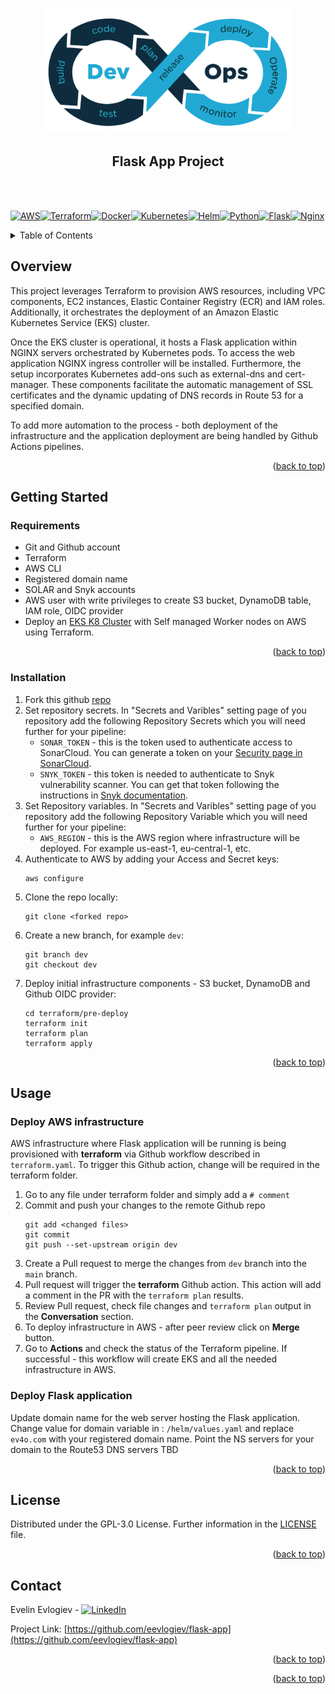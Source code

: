<a name="readme-top"></a>

<!-- PROJECT LOGO -->
<br />
<div align="center">
  <a href="https://github.com/eevlogiev/flask-app">
    <img src="app/static/devops.png" alt="Logo" width="400" height="200">
  </a>
<h2 align="center">Flask App Project</h2>
</div>
      <br />
      <br />
      
[![AWS][AWS]][AWS-url][![Terraform][Terraform]][Terraform-url][![Docker][Docker]][Docker-url][![Kubernetes][Kubernetes]][Kubernetes-url][![Helm][Helm]][Helm-url][![Python][Python]][Python-url][![Flask][Flask]][Flask-url][![Nginx][Nginx]][Nginx-url]

<!-- TABLE OF CONTENTS -->
<details>
  <summary>Table of Contents</summary>
  <ol>
    <li>
      <a href="#about-the-project">Overview</a>
      <ul>
        <li><a href="#tools-and-technologies-used">Tools Used</a></li>
      </ul>
    </li>
    <li>
      <a href="#getting-started">Getting Started</a>
      <ul>
        <li><a href="#requirements">Requirements</a></li>
        <li><a href="#installation">Installation</a></li>
      </ul>
    </li>
    <li><a href="#usage">Usage</a></li>
      <ul>
        <li><a href="#requirements">Deploy AWS infrastructure</a></li>
        <li><a href="#installation">Deploy Flask application</a></li>
      </ul>
    <li><a href="#contact">Contact</a></li>
    <li><a href="#acknowledgments">Acknowledgments</a></li>
  </ol>
</details>



<!-- ABOUT THE PROJECT -->
## Overview

This project leverages Terraform to provision AWS resources, including VPC components, EC2 instances, Elastic Container Registry (ECR) and IAM roles. Additionally, it orchestrates the deployment of an Amazon Elastic Kubernetes Service (EKS) cluster.

Once the EKS cluster is operational, it hosts a Flask application within NGINX servers orchestrated by Kubernetes pods. To access the web application NGINX ingress controller will be installed. Furthermore, the setup incorporates Kubernetes add-ons such as external-dns and cert-manager. These components facilitate the automatic management of SSL certificates and the dynamic updating of DNS records in Route 53 for a specified domain. 

To add more automation to the process - both deployment of the infrastructure and the application deployment are being handled by Github Actions pipelines.

<p align="right">(<a href="#readme-top">back to top</a>)</p>

<!-- GETTING STARTED -->
## Getting Started

### Requirements

* Git and Github account
* Terraform
* AWS CLI
* Registered domain name
* SOLAR and Snyk accounts
* AWS user with write privileges to create S3 bucket, DynamoDB table, IAM role, OIDC provider
* Deploy an [EKS K8 Cluster](https://github.com/eevlogiev/telerik-flask-project) with Self managed Worker nodes on AWS using Terraform.


<p align="right">(<a href="#readme-top">back to top</a>)</p>


### Installation

1. Fork this github [repo](https://github.com/eevlogiev/telerik-flask-project)
2. Set repository secrets.
   In "Secrets and Varibles" setting page of you repository add the following Repository Secrets which you will need further for your pipeline:
   - `SONAR_TOKEN` - this is the token used to authenticate access to SonarCloud. You can generate a token on your [Security page in SonarCloud](https://sonarcloud.io/account/security/). 
   - `SNYK_TOKEN` - this token is needed to authenticate to Snyk vulnerability scanner. You can get that token following the instructions in [Snyk documentation](https://docs.snyk.io/integrate-with-snyk/git-repositories-scms-integrations-with-snyk/snyk-github-integration).
3. Set Repository variables.
   In "Secrets and Varibles" setting page of you repository add the following Repository Variable which you will need further for your pipeline:
   - `AWS_REGION` - this is the AWS region where infrastructure will be deployed. For example us-east-1, eu-central-1, etc.
4. Authenticate to AWS by adding your Access and Secret keys:
   ```
   aws configure
   ```
5. Clone the repo locally:
   ```
   git clone <forked repo>
   ```
6. Create a new branch, for example `dev`:
   ```
   git branch dev
   git checkout dev
   ```
7. Deploy initial infrastructure components - S3 bucket, DynamoDB and Github OIDC provider:
   ```
   cd terraform/pre-deploy
   terraform init
   terraform plan
   terraform apply
   ```

<p align="right">(<a href="#readme-top">back to top</a>)</p>


<!-- USAGE EXAMPLES -->
## Usage

### Deploy AWS infrastructure
AWS infrastructure where Flask application will be running is being provisioned with **terraform** via Github workflow described in `terraform.yaml`. 
To trigger this Github action, change will be required in the terraform folder. 
1. Go to any file under terraform folder and simply add a `# comment`
2. Commit and push your changes to the remote Github repo
   ```
   git add <changed files>
   git commit
   git push --set-upstream origin dev
   ```
3. Create a Pull request to merge the changes from `dev` branch into the `main` branch.
4. Pull request will trigger the **terraform** Github action. This action will add a comment in the PR with the `terraform plan` results.
5. Review Pull request, check file changes and `terraform plan` output in the **Conversation** section.
6. To deploy infrastructure in AWS - after peer review click on **Merge** button.
7. Go to **Actions** and check the status of the Terraform pipeline. If successful - this workflow will create EKS and all the needed infrastructure in AWS.

### Deploy Flask application
Update domain name for the web server hosting the Flask application. Change value for domain variable in : `/helm/values.yaml` and replace `ev4o.com` with your registered domain name.
Point the NS servers for your domain to the Route53 DNS servers
TBD

<p align="right">(<a href="#readme-top">back to top</a>)</p>

<!-- LICENSE -->
## License

Distributed under the GPL-3.0 License. Further information in the [LICENSE](https://github.com/eevlogiev/telerik-flask-project/blob/main/LICENSE) file.

<p align="right">(<a href="#readme-top">back to top</a>)</p>


<!-- CONTACT -->
## Contact

Evelin Evlogiev - [![LinkedIn][linkedin-shield]][linkedin-url]

Project Link: [https://github.com/eevlogiev/flask-app](https://github.com/eevlogiev/flask-app)

<p align="right">(<a href="#readme-top">back to top</a>)</p>




<p align="right">(<a href="#readme-top">back to top</a>)</p>



<!-- MARKDOWN LINKS & IMAGES -->
<!-- https://www.markdownguide.org/basic-syntax/#reference-style-links -->

[linkedin-shield]: https://img.shields.io/badge/-LinkedIn-black.svg?style=for-the-badge&logo=linkedin&colorB=555
[linkedin-url]: https://www.linkedin.com/in/e-evlogiev/
[AWS]: https://img.shields.io/badge/AWS-FF9900.svg?style=for-the-badge&logo=amazon-aws&logoColor=white
[AWS-url]: https://aws.amazon.com/
[Terraform]: https://img.shields.io/badge/terraform-%235835CC.svg?style=for-the-badge&logo=terraform&logoColor=white
[Terraform-url]: https://www.terraform.io/
[Docker]: https://img.shields.io/badge/docker-0db7ed.svg?style=for-the-badge&logo=docker&logoColor=white
[Docker-url]: https://www.docker.com/
[Kubernetes]: https://img.shields.io/badge/kubernetes-326ce5.svg?style=for-the-badge&logo=kubernetes&logoColor=white
[Kubernetes-url]: https://kubernetes.io/
[Helm]: https://img.shields.io/badge/helm-%230F1689?style=for-the-badge&logo=helm
[Helm-url]: https://helm.sh/
[Python]: https://img.shields.io/badge/python-3670A0?style=for-the-badge&logo=python&logoColor=ffdd54
[Python-url]: https://www.python.org/
[Flask]: https://img.shields.io/badge/flask-%23000.svg?style=for-the-badge&logo=flask&logoColor=white
[Flask-url]: https://flask.palletsprojects.com/en/2.3.x/
[Nginx]: https://img.shields.io/badge/nginx-%23009639.svg?style=for-the-badge&logo=nginx&logoColor=white
[Nginx-url]: https://www.nginx.com/

